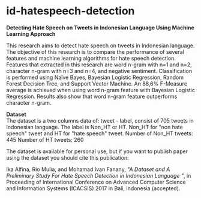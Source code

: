 # id-hatespeech-detection

<b>Detecting Hate Speech on Tweets in Indonesian Language Using Machine Learning Approach</b><br>

This research aims to detect hate speech  on tweets in Indonesian language. 
The objective of this research is to compare the performance of several features and machine learning algorithms for hate speech detection. Features that extracted in this research are word n-gram with n=1 and n=2, character n-gram with n=3 and n=4, and negative sentiment. 
Classification is performed using Naïve Bayes, Bayesian Logistic Regression, Random Forest Decision Tree, and Support Vector Machine. An 88,6% F-Measure average is achieved when using word n-gram feature with Bayesian Logistic Regression. Results also show that word n-gram feature outperforms character n-gram.

<b>Dataset</b><br>
The dataset is a two columns data of: tweet - label, consist of 705 tweets in Indonesian language.
The label is Non_HT or HT. Non_HT for "non hate speech" tweet and HT for "hate speech" tweet. 
Number of Non_HT tweets: 445
Number of HT tweets: 260

The dataset is available for personal use, but if you want to publish paper using the dataset you should cite this publication:

Ika Alfina, Rio Mulia, and Mohamad Ivan Fanany, <i>"A Dataset and A Preliminary Study For Hate Speech Detection in Indonesian Language 
"</i>, in Proceeding of International Conference on Advanced Computer Science and Information Systems (ICACSIS) 2017 in Bali, Indonesia (accepted).
